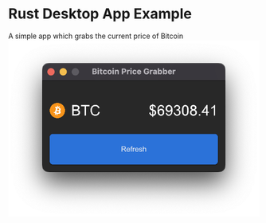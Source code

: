 # Rust Desktop App Example
A simple app which grabs the current price of Bitcoin
![App SCreenshot](/screenshot.png)